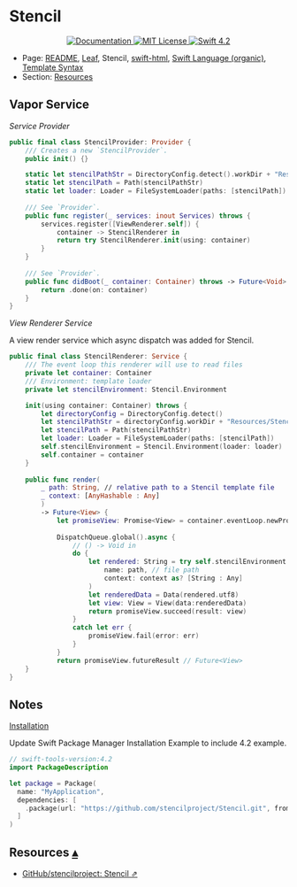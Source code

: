 # Stencil

<p align="center">
    <a href="http://docs.vapor.codes/3.0/">
        <img src="http://img.shields.io/badge/read_the-docs-2196f3.svg" alt="Documentation">
    </a>
    <a href="LICENSE">
        <img src="http://img.shields.io/badge/license-MIT-brightgreen.svg" alt="MIT License">
    </a>
    <a href="https://swift.org">
        <img src="http://img.shields.io/badge/swift-4.2-brightgreen.svg" alt="Swift 4.2">
    </a>
</p>

* Page: [README](../README.md), [Leaf](Leaf.md), Stencil, [swift-html](Swifthtml.md), [Swift Language (organic)](Swiftlang.md), [Template Syntax](TemplateSyntax.md) 
* Section: <a id="toc"></a>
[Resources](#linkResources)

## Vapor Service

_Service Provider_

``` swift
public final class StencilProvider: Provider {
    /// Creates a new `StencilProvider`.
    public init() {}

    static let stencilPathStr = DirectoryConfig.detect().workDir + "Resources/Stencil/"
    static let stencilPath = Path(stencilPathStr)
    static let loader: Loader = FileSystemLoader(paths: [stencilPath])
    
    /// See `Provider`.
    public func register(_ services: inout Services) throws {
        services.register([ViewRenderer.self]) {
            container -> StencilRenderer in
            return try StencilRenderer.init(using: container)
        }
    }
    
    /// See `Provider`.
    public func didBoot(_ container: Container) throws -> Future<Void> {
        return .done(on: container)
    }
}
```

_View Renderer Service_


A view render service which async dispatch was added for Stencil.

``` swift
public final class StencilRenderer: Service {
    /// The event loop this renderer will use to read files
    private let container: Container
    /// Environment: template loader
    private let stencilEnvironment: Stencil.Environment

    init(using container: Container) throws {
        let directoryConfig = DirectoryConfig.detect()
        let stencilPathStr = directoryConfig.workDir + "Resources/Stencil/"
        let stencilPath = Path(stencilPathStr)
        let loader: Loader = FileSystemLoader(paths: [stencilPath])
        self.stencilEnvironment = Stencil.Environment(loader: loader)
        self.container = container
    }
    
    public func render(
        _ path: String, // relative path to a Stencil template file
        _ context: [AnyHashable : Any]
        )
        -> Future<View> {
            let promiseView: Promise<View> = container.eventLoop.newPromise(View.self)
            
            DispatchQueue.global().async {
                // () -> Void in
                do {
                    let rendered: String = try self.stencilEnvironment.renderTemplate(
                        name: path, // file path
                        context: context as? [String : Any]
                    )
                    let renderedData = Data(rendered.utf8)
                    let view: View = View(data:renderedData)
                    return promiseView.succeed(result: view)
                }
                catch let err {
                    promiseView.fail(error: err)
                }
            }
            return promiseView.futureResult // Future<View>
    }
}
```

## Notes

[Installation](http://stencil.fuller.li/en/latest/installation.html)

Update Swift Package Manager Installation Example to include 4.2 example.

``` swift
// swift-tools-version:4.2
import PackageDescription

let package = Package(
  name: "MyApplication",
  dependencies: [
    .package(url: "https://github.com/stencilproject/Stencil.git", from: "0.13.1"),
  ]
)
```

## Resources <a id="Resources">[▴](#toc)</a>

* [GitHub/stencilproject: Stencil ⇗](https://github.com/stencilproject/Stencil)
